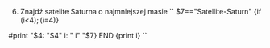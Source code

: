 

6. Znajdź satelite Saturna o najmniejszej masie
``
$7=="Satellite-Saturn"  {if (i<$4);(i=$4)} 

#print "$4: "$4"	i: " i"		"$7}
END {print i}
``
